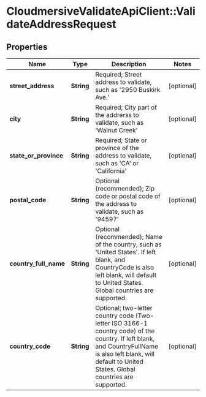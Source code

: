 # CloudmersiveValidateApiClient::ValidateAddressRequest

## Properties
Name | Type | Description | Notes
------------ | ------------- | ------------- | -------------
**street_address** | **String** | Required; Street address to validate, such as &#39;2950 Buskirk Ave.&#39; | [optional] 
**city** | **String** | Required; City part of the addrerss to validate, such as &#39;Walnut Creek&#39; | [optional] 
**state_or_province** | **String** | Required; State or province of the address to validate, such as &#39;CA&#39; or &#39;California&#39; | [optional] 
**postal_code** | **String** | Optional (recommended); Zip code or postal code of the address to validate, such as &#39;94597&#39; | [optional] 
**country_full_name** | **String** | Optional (recommended); Name of the country, such as &#39;United States&#39;.  If left blank, and CountryCode is also left blank, will default to United States.  Global countries are supported. | [optional] 
**country_code** | **String** | Optional; two-letter country code (Two-letter ISO 3166-1 country code) of the country.  If left blank, and CountryFullName is also left blank, will default to United States.  Global countries are supported. | [optional] 


